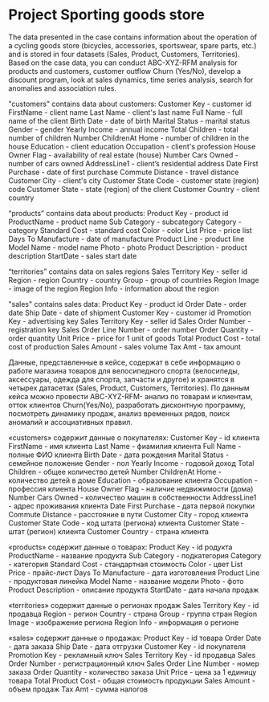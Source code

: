 # Project Sporting goods store
The data presented in the case contains information about the operation of a cycling goods store (bicycles, accessories, sportswear, spare parts, etc.) and is stored in four datasets (Sales, Product, Customers, Territories).
Based on the case data, you can conduct ABC-XYZ-RFM analysis for products and customers, customer outflow Churn (Yes/No), develop a discount program, look at sales dynamics, time series analysis, search for anomalies and association rules.
 
"customers" contains data about customers:
Customer Key - customer id
FirstName - client name
Last Name - client's last name
Full Name - full name of the client
Birth Date - date of birth
Marital Status - marital status
Gender - gender
Yearly Income - annual income
Total Children - total number of children
Number ChildrenAt Home - number of children in the house
Education - client education
Occupation - client's profession
House Owner Flag - availability of real estate (house)
Number Cars Owned - number of cars owned
AddressLine1 - client’s residential address
Date First Purchase - date of first purchase
Commute Distance - travel distance
Customer City - client's city
Customer State Code - customer state (region) code
Customer State - state (region) of the client
Customer Country - client country

“products” contains data about products:
Product Key - product id
ProductName - product name
Sub Category - subcategory
Category - category
Standard Cost - standard cost
Color - color
List Price - price list
Days To Manufacture - date of manufacture
Product Line - product line
Model Name - model name
Photo - photo
Product Description - product description
StartDate - sales start date

“territories” contains data on sales regions
Sales Territory Key - seller id
Region - region
Country - country
Group - group of countries
Region Image - image of the region
Region Info - information about the region

"sales" contains sales data:
Product Key - product id
Order Date - order date
Ship Date - date of shipment
Customer Key - customer id
Promotion Key - advertising key
Sales Territory Key - seller id
Sales Order Number - registration key
Sales Order Line Number - order number
Order Quantity - order quantity
Unit Price - price for 1 unit of goods
Total Product Cost - total cost of production
Sales Amount - sales volume
Tax Amt - tax amount

Данные, представленные в кейсе, содержат в себе информацию о работе магазина товаров для велосипедного спорта (велосипеды, аксессуары, одежда для спорта, запчасти и другое) и хранятся в четырех датасетах (Sales, Product, Customers, Territories).
По данным кейса можно провести ABC-XYZ-RFM- анализ по товарам и клиентам, отток клиентов Churn(Yes/No), разработать дисконтную программу, посмотреть динамику продаж, анализ временных рядов, поиск аномалий и ассоциативных правил. 
 
«customers» содержит данные о покупателях:
Customer Key -  id  клиента
FirstName - имя клиента
Last Name - фиамилия клиента
Full Name - полные ФИО клиента
Birth Date - дата рождения 
Marital Status - семейное положение 
Gender - пол 
Yearly Income - годовой доход 
Total Children -  общее количество детей
Number ChildrenAt Home - количество детей в доме
Education - образование клиента
Occupation - профессия клиента 
House Owner Flag - наличие недвижимости (дома)
Number Cars Owned - количество машин в собственности
AddressLine1 - адрес проживания клиента
Date First Purchase - дата первой покупки
Commute Distance - расстояние в пути
Customer City - город клиента
Customer State Code - код штата (региона) клиента
Customer State - штат (регион) клиента
Customer Country - страна клиента

«products» содержит данные о товарах:
Product Key - id родукта 
ProductName - название продукта 
Sub Category - подкатегория 
Category - категория 
Standard Cost - стандартная стоимость 
Color - цвет
List Price - прайс-лист
Days To Manufacture - дата изготовления
Product Line - продуктовая линейка
Model Name - название модели
Photo - фото 
Product Description - описание продукта 
StartDate - дата начала продаж

«territories» содержит данные о регионах продаж 
Sales Territory Key - id  продавца
Region - регион 
Country - страна
Group - группа стран 
Region Image - изображение региона 
Region Info - информация о регионе

«sales» содержит данные о продажах:
Product Key - id товара
Order Date - дата заказа 
Ship Date - дата отгрузки 
Customer Key - id покупателя 
Promotion Key - рекламный ключ 
Sales Territory Key - id продавца 
Sales Order Number - регистрационный ключ 
Sales Order Line Number - номер заказа 
Order Quantity - количество заказа 
Unit Price - цена за 1 единицу товара 
Total Product Cost - общая стоимость продукции 
Sales Amount - объем продаж 
Tax Amt - сумма налогов
